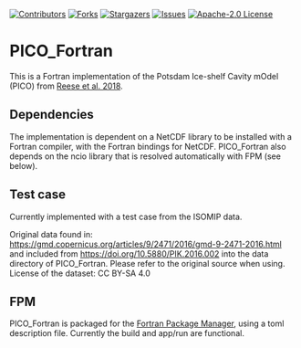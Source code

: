 <!-- README updated loosely based on: https://github.com/othneildrew/Best-README-Template -->

<!-- PROJECT SHIELDS -->
[![Contributors][contributors-shield]][contributors-url]
[![Forks][forks-shield]][forks-url]
[![Stargazers][stars-shield]][stars-url]
[![Issues][issues-shield]][issues-url]
[![Apache-2.0 License][license-shield]][license-url]

# PICO_Fortran
This is a Fortran implementation of the Potsdam Ice-shelf Cavity mOdel (PICO) from <a href="https://tc.copernicus.org/articles/12/1969/2018/">Reese et al. 2018</a>. 

## Dependencies
The implementation is dependent on a NetCDF library to be installed with a Fortran compiler, with the Fortran bindings for NetCDF. PICO_Fortran also depends on the ncio library that is resolved automatically with FPM (see below). 

## Test case
Currently implemented with a test case from the ISOMIP data. 

Original data found in: https://gmd.copernicus.org/articles/9/2471/2016/gmd-9-2471-2016.html and included from https://doi.org/10.5880/PIK.2016.002 into the data directory of PICO_Fortran.
Please refer to the original source when using. License of the dataset: CC BY-SA 4.0

## FPM
PICO_Fortran is packaged for the <a href="https://github.com/fortran-lang/fpm">Fortran Package Manager</a>, using a toml description file. Currently the build and app/run are functional.




[contributors-shield]: https://img.shields.io/github/contributors/dmr-dj/PICO_Fortran
[contributors-url]: https://github.com/dmr-dj/PICO_Fortran/graphs/contributors
[forks-shield]: https://img.shields.io/github/forks/dmr-dj/PICO_Fortran
[forks-url]: https://github.com/dmr-dj/PICO_Fortran/network/members
[stars-shield]: https://img.shields.io/github/stars/dmr-dj/PICO_Fortran
[stars-url]: https://github.com/dmr-dj/PICO_Fortran/stargazers
[issues-shield]: https://img.shields.io/github/issues/dmr-dj/PICO_Fortran
[issues-url]: https://github.com/dmr-dj/PICO_Fortran/issues
[license-shield]: https://img.shields.io/github/license/dmr-dj/PICO_Fortran
[license-url]: https://github.com/dmr-dj/PICO_Fortran/blob/master/LICENSE.txt
